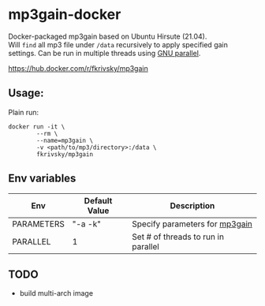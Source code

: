 # mp3gain-docker
Docker-packaged mp3gain based on Ubuntu Hirsute (21.04).  
Will `find` all mp3 file under `/data` recursively to apply specified gain settings.
Can be run in multiple threads using [GNU parallel](https://www.gnu.org/software/parallel/).

https://hub.docker.com/r/fkrivsky/mp3gain
## Usage:
Plain run:
```
docker run -it \
        --rm \
        --name=mp3gain \
        -v <path/to/mp3/directory>:/data \
        fkrivsky/mp3gain
```
## Env variables

| Env        | Default Value | Description                                                         |
|------------|---------------|---------------------------------------------------------------------|
| PARAMETERS | "-a -k"       | Specify parameters for [mp3gain](https://www.mankier.com/1/mp3gain) |
| PARALLEL   | 1             | Set # of threads to run in parallel                                 |

## TODO
- build multi-arch image
